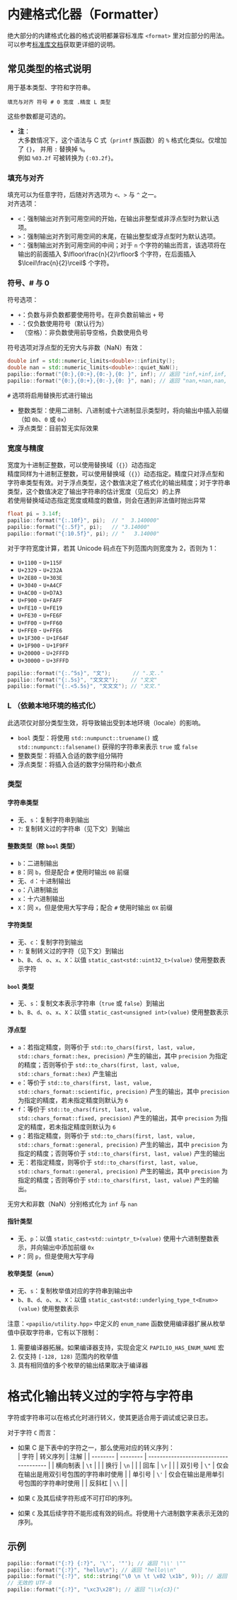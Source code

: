 # 内建格式化器（Formatter）
绝大部分的内建格式化器的格式说明都兼容标准库 `<format>` 里对应部分的用法。  
可以参考[标准库文档](https://zh.cppreference.com/w/cpp/utility/format/spec)获取更详细的说明。

## 常见类型的格式说明
用于基本类型、字符和字符串。
```
填充与对齐 符号 # 0 宽度 .精度 L 类型
```
这些参数都是可选的。

- **注**：  
  大多数情况下，这个语法与 C 式（`printf` 族函数）的 `%` 格式化类似。仅增加了 `{}`， 并用 `:` 替换掉 `%`。  
  例如 `%03.2f` 可被转换为 `{:03.2f}`。

### 填充与对齐
填充可以为任意字符，后随对齐选项为 `<`、`>` 与 `^` 之一。  
对齐选项：  
- `<`：强制输出对齐到可用空间的开始，在输出非整型或非浮点型时为默认选项。
- `>`：强制输出对齐到可用空间的末尾，在输出整型或浮点型时为默认选项。
- `^`：强制输出对齐到可用空间的中间；对于 `n` 个字符的输出而言，该选项将在输出的前面插入 $\lfloor\frac{n}{2}\rfloor$ 个字符，在后面插入 $\lceil\frac{n}{2}\rceil$ 个字符。

### 符号、# 与 0
符号选项：
- `+`：负数与非负数都要使用符号。在非负数前输出 `+` 号
- `-`：仅负数使用符号（默认行为）
- ` `（空格）：非负数使用前导空格，负数使用负号

符号选项对浮点型的无穷大与非数（NaN）有效：
```c++
double inf = std::numeric_limits<double>::infinity();
double nan = std::numeric_limits<double>::quiet_NaN();
papilio::format("{0:},{0:+},{0:-},{0: }", inf); // 返回 "inf,+inf,inf, inf"
papilio::format("{0:},{0:+},{0:-},{0: }", nan); // 返回 "nan,+nan,nan, nan"
```

`#` 选项将启用替换形式进行输出
- 整数类型：使用二进制、八进制或十六进制显示类型时，将向输出中插入前缀（如 `0b`、`0` 或 `0x`）
- 浮点类型：目前暂无实际效果

### 宽度与精度
宽度为十进制正整数，可以使用替换域（`{}`）动态指定  
精度同样为十进制正整数，可以使用替换域（`{}`）动态指定。精度只对浮点型和字符串类型有效。对于浮点类型，这个数值决定了格式化的输出精度；对于字符串类型，这个数值决定了输出字符串的估计宽度（见后文）的上界  
若使用替换域动态指定宽度或精度的数值，则会在遇到非法值时抛出异常
```c++
float pi = 3.14f;
papilio::format("{:.10f}", pi);  // "  3.140000"
papilio::format("{:.5f}", pi);   // "3.14000"
papilio::format("{:10.5f}", pi); // "   3.14000"
```
对于字符宽度计算，若其 Unicode 码点在下列范围内则宽度为 2，否则为 1：  
- `U+1100` - `U+115F`
- `U+2329` - `U+232A`
- `U+2E80` - `U+303E`
- `U+3040` - `U+A4CF`
- `U+AC00` - `U+D7A3`
- `U+F900` - `U+FAFF`
- `U+FE10` - `U+FE19`
- `U+FE30` - `U+FE6F`
- `U+FF00` - `U+FF60`
- `U+FFE0` - `U+FFE6`
- `U+1F300` - `U+1F64F`
- `U+1F900` - `U+1F9FF`
- `U+20000` - `U+2FFFD`
- `U+30000` - `U+3FFFD`

```c++
papilio::format("{:.^5s}", "文");       // ".文.."
papilio::format("{:.5s}", "文文文");    // "文文"
papilio::format("{:.<5.5s}", "文文文"); // "文文."
```

### L （依赖本地环境的格式化）
此选项仅对部分类型生效，将导致输出受到本地环境（locale）的影响。
- `bool` 类型：将使用 `std::numpunct::truename()` 或 `std::numpunct::falsename()` 获得的字符串来表示 `true` 或 `false`
- 整数类型：将插入合适的数字组分隔符
- 浮点类型：将插入合适的数字分隔符和小数点

### 类型
#### 字符串类型
- 无、`s`：复制字符串到输出
- `?`: 复制转义过的字符串（见下文）到输出

#### 整数类型（除 `bool` 类型）
- `b`：二进制输出
- `B`：同 `b`，但是配合 `#` 使用时输出 `0B` 前缀
- 无、`d`：十进制输出
- `o`：八进制输出
- `x`：十六进制输出
- `X`：同 `x`，但是使用大写字母；配合 `#` 使用时输出 `0X` 前缀

#### 字符类型
- 无、`c`：复制字符到输出
- `?`: 复制转义过的字符（见下文）到输出
- `b`、`B`、`d`、`o`、`x`、`X`：以值 `static_cast<std::uint32_t>(value)` 使用整数表示字符

#### `bool` 类型
- 无、`s`：复制文本表示字符串（`true` 或 `false`）到输出
- `b`、`B`、`d`、`o`、`x`、`X`：以值 `static_cast<unsigned int>(value)` 使用整数表示

#### 浮点型
- `a`：若指定精度，则等价于 `std::to_chars(first, last, value, std::chars_format::hex, precision)` 产生的输出，其中 `precision` 为指定的精度；否则等价于 `std::to_chars(first, last, value, std::chars_format::hex)` 产生输出
- `e`：等价于 `std::to_chars(first, last, value, std::chars_format::scientific, precision)`  产生的输出，其中 `precision` 为指定的精度，若未指定精度则默认为 `6`
- `f`：等价于 `std::to_chars(first, last, value, std::chars_format::fixed, precision)` 产生的输出，其中 `precision` 为指定的精度，若未指定精度则默认为 `6`
- `g`：若指定精度，则等价于 `std::to_chars(first, last, value, std::chars_format::general, precision)` 产生的输出，其中 `precision` 为指定的精度；否则等价于 `std::to_chars(first, last, value)` 产生的输出
- 无：若指定精度，则等价于 `std::to_chars(first, last, value, std::chars_format::general, precision)` 产生的输出，其中 `precision` 为指定的精度；否则等价于 `std::to_chars(first, last, value)` 产生的输出。

无穷大和非数（NaN）分别格式化为 `inf` 与 `nan`

#### 指针类型
- 无、`p`：以值 `static_cast<std::uintptr_t>(value)` 使用十六进制整数表示，并向输出中添加前缀 `0x`
- `P`：同 `p`，但是使用大写字母

#### 枚举类型（`enum`）
- 无、`s`：复制枚举值对应的字符串到输出中
- `b`、`B`、`d`、`o`、`x`、`X`：以值 `static_cast<std::underlying_type_t<Enum>>(value)` 使用整数表示

注意：`<papilio/utility.hpp>` 中定义的 `enum_name` 函数使用编译器扩展从枚举值中获取字符串，它有以下限制：  
1. 需要编译器拓展。如果编译器支持，实现会定义 `PAPILIO_HAS_ENUM_NAME` 宏
2. 仅支持 `[-128, 128)` 范围内的枚举值
3. 具有相同值的多个枚举的输出结果取决于编译器

# 格式化输出转义过的字符与字符串
字符或字符串可以在格式化时进行转义，使其更适合用于调试或记录日志。

对于字符 `C` 而言：
- 如果 C 是下表中的字符之一，那么使用对应的转义序列：  
  | 字符     | 转义序列 | 注解                                    |
  | -------- | -------- | -------------------------------------- |
  | 横向制表 | `\t`     |                                        |
  | 换行     | `\n`     |                                        |
  | 回车     | `\r`     |                                        |
  | 双引号   | `\"`     | 仅会在输出是用双引号包围的字符串时使用     |
  | 单引号   | `\'`     | 仅会在输出是用单引号包围的字符串时使用     |
  | 反斜杠   | `\\`     |                                        |

- 如果 `C` 及其后续字符形成不可打印的序列。

- 如果 `C` 及其后续字符不能形成有效的码点。将使用十六进制数字来表示无效的序列。

## 示例
```c++
papilio::format("{:?} {:?}", '\'', '"'); // 返回 "\\' \""
papilio::format("{:?}", "hello\n"); // 返回 "hello\\n"
papilio::format("{:?}", std::string("\0 \n \t \x02 \x1b", 9)); // 返回 "\\u{0} \\n \\t \\u{2} \\u{1b}"
// 无效的 UTF-8
papilio::format("{:?}", "\xc3\x28"); // 返回 "\\x{c3}("
```

